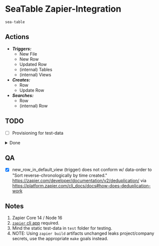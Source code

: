# SeaTable Zapier-Integration

`sea-table`

## Actions

* ***Triggers:***
    * New File
    * New Row
    * Updated Row
    * (internal) Tables
    * (internal) Views
* ***Creates:***
    * Row
    * Update Row
* ***Searches:***
    * Row
    * (internal) Row

## TODO

* [ ] Provisioning for test-data

<details>
  <summary>Done</summary>

## Done

* [DEV-1: Version 2.0.0 Release Done-Log](doc/dev-1-v2.0.0-release.md)

</details>

## QA

* [x] new_row_in_default_view (trigger) does not conform w/ data-order to "Sort reverse-chronologically by time
  created." <https://zapier.com/developer/documentation/v2/deduplication/>
  via <https://platform.zapier.com/cli_docs/docs#how-does-deduplication-work>

## Notes

1. Zapier Core 14 / Node 16
2. [`zapier` cli app][ZAPIER-CLI] required.
3. Mind the static test-data in `test` folder for testing.
4. NOTE: Using `zapier build` artifacts unchanged leaks project/company
   secrets, use the appropriate `make` goals instead.

[ZAPIER-CLI]: https://platform.zapier.com/cli_tutorials/getting-started#installing-the-cli

